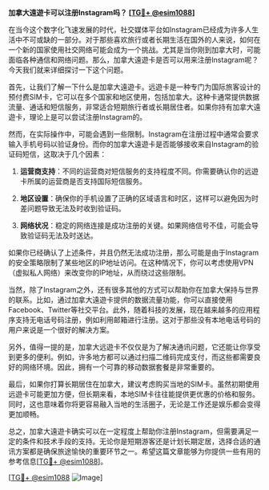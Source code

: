 **加拿大遠遊卡可以注册Instagram吗？ [[TG💪+ @esim1088](https://t.me/s/esim1088)]**

在当今这个数字化飞速发展的时代，社交媒体平台如Instagram已经成为许多人生活中不可或缺的一部分。对于那些喜欢旅行或者长期生活在国外的人来说，如何在一个新的国家使用社交网络可能会成为一个挑战。尤其是当你刚到加拿大时，可能面临各种通信和网络问题。那么，加拿大遠遊卡是否可以用来注册Instagram呢？今天我们就来详细探讨一下这个问题。

首先，让我们了解一下什么是加拿大遠遊卡。远遊卡是一种专门为国际旅客设计的预付费SIM卡，它可以在多个国家和地区使用，包括加拿大。这种卡通常提供数据流量、通话和短信服务，非常适合短期旅行者或长期居住者。如果你持有加拿大遠遊卡，理论上是可以尝试注册Instagram的。

然而，在实际操作中，可能会遇到一些限制。Instagram在注册过程中通常会要求输入手机号码以验证身份。而你的加拿大遠遊卡是否能够接收来自Instagram的验证码短信，这取决于几个因素：

1. **运营商支持**：不同的运营商对短信服务的支持程度不同。你需要确认你的远遊卡所属的运营商是否支持国际短信服务。
   
2. **地区设置**：确保你的手机设置了正确的区域语言和时区，这样可以避免因为时差问题导致无法及时收到验证码。

3. **网络状况**：稳定的网络连接是成功注册的关键。如果网络信号不佳，可能会导致验证码无法及时送达。

如果你已经确认了上述条件，并且仍然无法成功注册，那么可能是由于Instagram的安全策略限制了某些地区的IP地址访问。在这种情况下，你可以考虑使用VPN（虚拟私人网络）来改变你的IP地址，从而绕过这些限制。

当然，除了Instagram之外，还有很多其他的方式可以帮助你在加拿大保持与世界的联系。比如，通过加拿大遠遊卡提供的数据流量功能，你可以直接使用Facebook、Twitter等社交平台。此外，随着科技的发展，现在越来越多的应用程序支持无电话号码注册，例如利用邮箱进行注册。这对于那些没有本地电话号码的用户来说是一个很好的解决方案。

另外，值得一提的是，加拿大远遊卡不仅仅是为了解决通讯问题，它还能让你享受到更多的便利。例如，许多地方都可以通过扫描二维码完成支付，而这些都需要良好的网络环境。因此，拥有一个可靠的移动数据套餐是非常重要的。

最后，如果你打算长期居住在加拿大，建议考虑购买当地的SIM卡。虽然初期使用远遊卡可能更加方便，但长期来看，本地SIM卡往往能提供更优惠的价格和服务。同时，这也意味着你将更容易融入当地的生活圈子，无论是工作还是娱乐都会变得更加顺畅。

总之，加拿大遠遊卡确实可以在一定程度上帮助你注册Instagram，但需要满足一定的条件和技术手段的支持。无论你是短期游客还是计划长期定居，选择合适的通讯方案都是确保旅途愉快的重要环节之一。希望这篇文章能够为你提供一些有用的参考信息[[TG💪+ @esim1088](https://t.me/s/esim1088)]。

[[TG💪+ @esim1088](https://t.me/s/esim1088) ![Image](https://i.postimg.cc/4NQfJmqS/Snipaste-2025-05-13-00-14-12.png)]